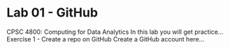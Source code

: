 # Lab 01 - GitHub

CPSC 4800: Computing for Data Analytics
In this lab you will get practice...
Exercise 1 - Create a repo on GitHub
Create a GitHub account here...
